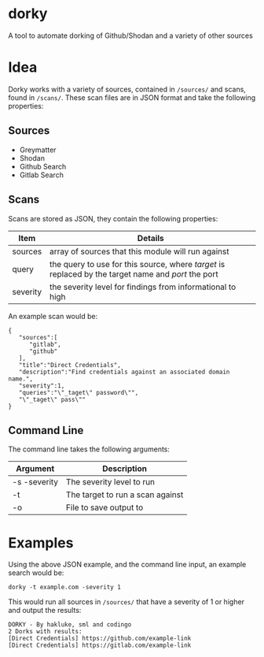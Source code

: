 # dorky
A tool to automate dorking of Github/Shodan and a variety of other sources


# Idea

Dorky works with a variety of sources, contained in `/sources/` and scans, found in `/scans/`. These scan files are in JSON format and take the following properties:

## Sources
- Greymatter
- Shodan
- Github Search
- Gitlab Search

## Scans
Scans are stored as JSON, they contain the following properties:

| Item     | Details                                                                                             |
|----------|-----------------------------------------------------------------------------------------------------|
| sources  | array of sources that this module will run against                                                  |
| query    | the query to use for this source, where _target_ is replaced by the target name and _port_ the port |
| severity | the severity level for findings from informational to high                                          |

An example scan would be:

```
{  
   "sources":[  
      "gitlab",
      "github"
   ],
   "title":"Direct Credentials",
   "description":"Find credentials against an associated domain name.",
   "severity":1,
   "queries":"\"_taget\" password\"",
   "\"_taget\" pass\""
}
```

## Command Line

The command line takes the following arguments:

| Argument     | Description                      |
|--------------|----------------------------------|
| -s -severity | The severity level to run        |
| -t           | The target to run a scan against |
| -o           | File to save output to           |

# Examples

Using the above JSON example, and the command line input, an example search would be:

```
dorky -t example.com -severity 1
```

This would run all sources in `/sources/` that have a severity of 1 or higher and output the results:

```
DORKY - By hakluke, sml and codingo
2 Dorks with results:
[Direct Credentials] https://github.com/example-link
[Direct Credentials] https://gitlab.com/example-link
```
